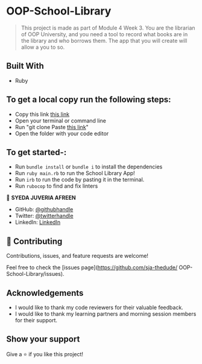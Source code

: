 # OOP-School-Library

> This project is made as part of Module 4 Week 3. You are the librarian of OOP University, and you need a tool to record what books are in the library and who borrows them. The app that you will create will allow a you to so.

## Built With

- Ruby

## To get a local copy run the following steps:

- Copy this link [this link](https://github.com/sja-thedude/OOP-School-Library)
- Open your terminal or command line
- Run "git clone Paste [this link](https://github.com/sja-thedude/OOP-School-Library)"
- Open the folder with your code editor

## To get started-:

- Run `bundle install` or `bundle i` to install the dependencies
- Run `ruby main.rb` to run the School Library App!
- Run `irb` to run the code by pasting it in the terminal.
- Run `rubocop` to find and fix linters

👤 **SYEDA JUVERIA AFREEN**

- GitHub: [@githubhandle](https://github.com/sja-thedude)
- Twitter: [@twitterhandle](https://twitter.com/sja_thedude)
- LinkedIn: [LinkedIn](https://linkedin.com/in/sja)

## 🤝 Contributing

Contributions, issues, and feature requests are welcome!

Feel free to check the [issues page](https://github.com/sja-thedude/
OOP-School-Library/issues).


## Acknowledgements

- I would like to thank my code reviewers for their valuable feedback.
- I would like to thank my learning partners and morning session members for their support.

## Show your support

Give a ⭐️ if you like this project!